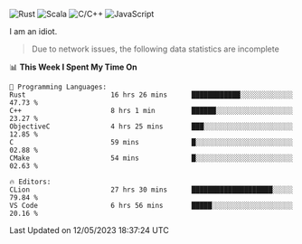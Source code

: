 ![Rust](https://img.shields.io/badge/Rust-000000?style=flat-square&logo=rust&logoColor=white)
![Scala](https://img.shields.io/badge/Scala-DC322F?style=flat-square&logo=Scala)
![C/C++](https://img.shields.io/badge/C++-00599c?style=flat-square&logo=C%2B%2B)
![JavaScript](https://img.shields.io/badge/JavaScript-323330?style=flat-square&logo=javascript&logoColor=F7DF1E)

I am an idiot.

> Due to network issues, the following data statistics are incomplete

<!--START_SECTION:waka-->
📊 **This Week I Spent My Time On** 

```text
💬 Programming Languages: 
Rust                     16 hrs 26 mins      ████████████░░░░░░░░░░░░░   47.73 % 
C++                      8 hrs 1 min         ██████░░░░░░░░░░░░░░░░░░░   23.27 % 
ObjectiveC               4 hrs 25 mins       ███░░░░░░░░░░░░░░░░░░░░░░   12.85 % 
C                        59 mins             █░░░░░░░░░░░░░░░░░░░░░░░░   02.88 % 
CMake                    54 mins             █░░░░░░░░░░░░░░░░░░░░░░░░   02.63 % 

🔥 Editors: 
CLion                    27 hrs 30 mins      ████████████████████░░░░░   79.84 % 
VS Code                  6 hrs 56 mins       █████░░░░░░░░░░░░░░░░░░░░   20.16 % 
```


 Last Updated on 12/05/2023 18:37:24 UTC
<!--END_SECTION:waka-->
